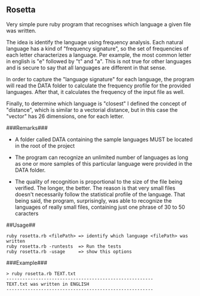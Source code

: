 ## Rosetta ##

Very simple pure ruby program that recognises which language a given file was written.

The idea is identify the language using frequency analysis. Each natural language has a kind of
"frequency signature", so the set of frequencies of each letter characterizes a language. 
Per example, the most common letter in english is "e" followed by "t" and "a". This is not true
for other languages and is secure to say that all languages are different in that sense.

In order to capture the "language signature" for each language, the program will read the DATA 
folder to calculate the frequency profile for the provided languages. After that, it calculates 
the frequency of the input file as well. 

Finally, to determine which language is "closest" I defined the concept of "distance", which is similar to
a vectorial distance, but in this case the "vector" has 26 dimensions, one for each letter.

###Remarks###

* A folder called DATA containing the sample languages MUST be located in the root of the project

* The program can recognize an unlimited number of languages as long as one or more samples of
this particular language were provided in the DATA folder. 

* The quality of recognition is proportional to the size of the file being verified. The longer,
the better. The reason is that very small files doesn't necessarily follow the statistical profile of 
the language. That being said, the program, surprisingly, was able to recognize the languages of really 
small files, containing just one phrase of 30 to 50 caracters

##Usage##
```
ruby rosetta.rb <filePath> => identify which language <filePath> was written
ruby rosetta.rb -runtests  => Run the tests
ruby rosetta.rb -usage     => show this options
```
###Example###
```
> ruby rosetta.rb TEXT.txt 
-------------------------------------------------------
TEXT.txt was written in ENGLISH
-------------------------------------------------------
```
